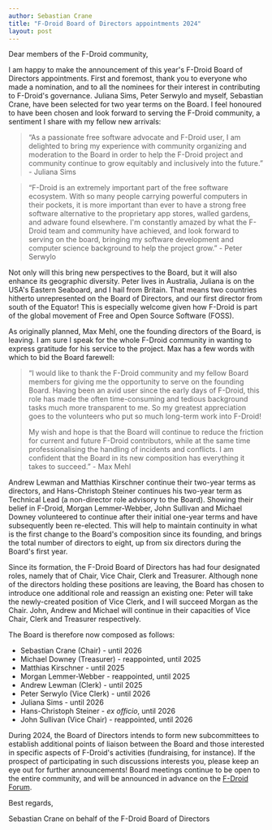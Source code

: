 ```yaml
---
author: Sebastian Crane
title: "F-Droid Board of Directors appointments 2024"
layout: post
---
```


Dear members of the F-Droid community,

I am happy to make the announcement of this year's F-Droid Board of Directors appointments.
First and foremost, thank you to everyone who made a nomination, and to all the nominees for their interest in contributing to F-Droid's governance.
Juliana Sims, Peter Serwylo and myself, Sebastian Crane, have been selected for two year terms on the Board.
I feel honoured to have been chosen and look forward to serving the F-Droid community, a sentiment I share with my fellow new arrivals:

> “As a passionate free software advocate and F-Droid user, I am delighted to bring my experience with community organizing and moderation to the Board in order to help the F-Droid project and community continue to grow equitably and inclusively into the future.”
> \- Juliana Sims

> “F-Droid is an extremely important part of the free software ecosystem.
> With so many people carrying powerful computers in their pockets, it is more important than ever to have a strong free software alternative to the proprietary app stores, walled gardens, and adware found elsewhere.
> I'm constantly amazed by what the F-Droid team and community have achieved, and look forward to serving on the board, bringing my software development and computer science background to help the project grow.”
> \- Peter Serwylo

Not only will this bring new perspectives to the Board, but it will also enhance its geographic diversity.
Peter lives in Australia, Juliana is on the USA's Eastern Seaboard, and I hail from Britain.
That means two countries hitherto unrepresented on the Board of Directors, and our first director from south of the Equator!
This is especially welcome given how F-Droid is part of the global movement of Free and Open Source Software (FOSS).

As originally planned, Max Mehl, one the founding directors of the Board, is leaving.
I am sure I speak for the whole F-Droid community in wanting to express gratitude for his service to the project.
Max has a few words with which to bid the Board farewell:

> “I would like to thank the F-Droid community and my fellow Board members for giving me the opportunity to serve on the founding Board.
> Having been an avid user since the early days of F-Droid, this role has made the often time-consuming and tedious background tasks much more transparent to me.
> So my greatest appreciation goes to the volunteers who put so much long-term work into F-Droid!
>
> My wish and hope is that the Board will continue to reduce the friction for current and future F-Droid contributors, while at the same time professionalising the handling of incidents and conflicts.
> I am confident that the Board in its new composition has everything it takes to succeed.”
> \- Max Mehl

Andrew Lewman and Matthias Kirschner continue their two-year terms as directors, and Hans-Christoph Steiner continues his two-year term as Technical Lead (a non-director role advisory to the Board).
Showing their belief in F-Droid, Morgan Lemmer-Webber, John Sullivan and Michael Downey volunteered to continue after their initial one-year terms and have subsequently been re-elected.
This will help to maintain continuity in what is the first change to the Board's composition since its founding, and brings the total number of directors to eight, up from six directors during the Board's first year.

Since its formation, the F-Droid Board of Directors has had four designated roles, namely that of Chair, Vice Chair, Clerk and Treasurer.
Although none of the directors holding these positions are leaving, the Board has chosen to introduce one additional role and reassign an existing one:
Peter will take the newly-created position of Vice Clerk, and I will succeed Morgan as the Chair.
John, Andrew and Michael will continue in their capacities of Vice Chair, Clerk and Treasurer respectively.

The Board is therefore now composed as follows:

- Sebastian Crane (Chair) - until 2026
- Michael Downey (Treasurer) - reappointed, until 2025
- Matthias Kirschner - until 2025
- Morgan Lemmer-Webber - reappointed, until 2025
- Andrew Lewman (Clerk) - until 2025
- Peter Serwylo (Vice Clerk) - until 2026
- Juliana Sims - until 2026
- Hans-Christoph Steiner - *ex officio*, until 2026
- John Sullivan (Vice Chair) - reappointed, until 2026

During 2024, the Board of Directors intends to form new subcommittees to establish additional points of liaison between the Board and those interested in specific aspects of F-Droid's activities (fundraising, for instance).
If the prospect of participating in such discussions interests you, please keep an eye out for further announcements!
Board meetings continue to be open to the entire community, and will be announced in advance on the [F-Droid Forum](https://forum.f-droid.org/).

Best regards,

Sebastian Crane on behalf of the F-Droid Board of Directors
